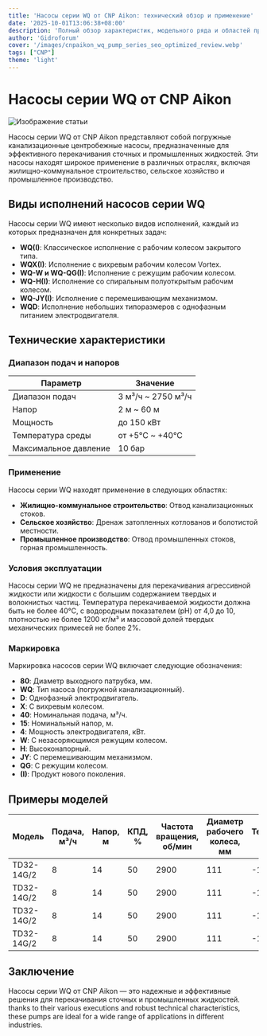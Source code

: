 ```yaml
---
title: 'Насосы серии WQ от CNP Aikon: технический обзор и применение'
date: '2025-10-01T13:06:38+08:00'
description: 'Полный обзор характеристик, модельного ряда и областей применения погружных канализационных насосов серии WQ от CNP Aikon.'
author: 'Gidroforum'
cover: '/images/cnpaikon_wq_pump_series_seo_optimized_review.webp'
tags: ["CNP"]
theme: 'light'
---
```


# Насосы серии WQ от CNP Aikon

![Изображение статьи](/images/cnpaikon_wq_pump_series_seo_optimized_review.webp)

Насосы серии WQ от CNP Aikon представляют собой погружные канализационные центробежные насосы, предназначенные для эффективного перекачивания сточных и промышленных жидкостей. Эти насосы находят широкое применение в различных отраслях, включая жилищно-коммунальное строительство, сельское хозяйство и промышленное производство.

## Виды исполнений насосов серии WQ

Насосы серии WQ имеют несколько видов исполнений, каждый из которых предназначен для конкретных задач:

- **WQ(I)**: Классическое исполнение с рабочим колесом закрытого типа.
- **WQX(I)**: Исполнение с вихревым рабочим колесом Vortex.
- **WQ-W и WQ-QG(I)**: Исполнение с режущим рабочим колесом.
- **WQ-H(I)**: Исполнение со спиральным полуоткрытым рабочим колесом.
- **WQ-JY(I)**: Исполнение с перемешивающим механизмом.
- **WQD**: Исполнение небольших типоразмеров с однофазным питанием электродвигателя.

## Технические характеристики

### Диапазон подач и напоров

| Параметр             | Значение                |
|----------------------|-------------------------|
| Диапазон подач       | 3 м³/ч ~ 2750 м³/ч      |
| Напор               | 2 м ~ 60 м              |
| Мощность            | до 150 кВт              |
| Температура среды    | от +5°С ~ +40°С          |
| Максимальное давление| 10 бар                  |

### Применение

Насосы серии WQ находят применение в следующих областях:

- **Жилищно-коммунальное строительство**: Отвод канализационных стоков.
- **Сельское хозяйство**: Дренаж затопленных котлованов и болотистой местности.
- **Промышленное производство**: Отвод промышленных стоков, горная промышленность.

### Условия эксплуатации

Насосы серии WQ не предназначены для перекачивания агрессивной жидкости или жидкости с большим содержанием твердых и волокнистых частиц. Температура перекачиваемой жидкости должна быть не более 40°С, с водородным показателем (pH) от 4,0 до 10, плотностью не более 1200 кг/м³ и массовой долей твердых механических примесей не более 2%.

### Маркировка

Маркировка насосов серии WQ включает следующие обозначения:

- **80**: Диаметр выходного патрубка, мм.
- **WQ**: Тип насоса (погружной канализационный).
- **D**: Однофазный электродвигатель.
- **X**: С вихревым колесом.
- **40**: Номинальная подача, м³/ч.
- **15**: Номинальный напор, м.
- **4**: Мощность электродвигателя, кВт.
- **W**: С незасоряющимся режущим колесом.
- **H**: Высоконапорный.
- **JY**: С перемешивающим механизмом.
- **QG**: С режущим колесом.
- **(I)**: Продукт нового поколения.

## Примеры моделей

| Модель           | Подача, м³/ч | Напор, м | КПД, %  | Частота вращения, об/мин | Диаметр рабочего колеса, мм | Температура среды, ℃ | Диаметр присоединения, мм | Мощность, кВт | Масса, кг |
|------------------|-------------|---------|---------|---------------------------|--------------------------------------|-------------------------|-----------------------------|-------------|--------|
| TD32-14G/2       | 8            | 14      | 50      | 2900                      | 111                                  | -15 ~ 110                 | 32                        | 0,75        | 33     |
| TD32-14G/2       | 8            | 14      | 50      | 2900                      | 111                                  | -15 ~ 110                 | 32                        | 0,75        | 33     |
| TD32-14G/2       | 8            | 14      | 50      | 2900                      | 111                                  | -15 ~ 110                 | 32                        | 0,75        | 33     |
| TD32-14G/2       | 8            | 14      | 50      | 2900                      | 111                                  | -15 ~ 110                 | 32                        | 0,75        | 33     |


## Заключение

Насосы серии WQ от CNP Aikon — это надежные и эффективные решения для перекачивания сточных и промышленных жидкостей. thanks to their various executions and robust technical characteristics, these pumps are ideal for a wide range of applications in different industries.
